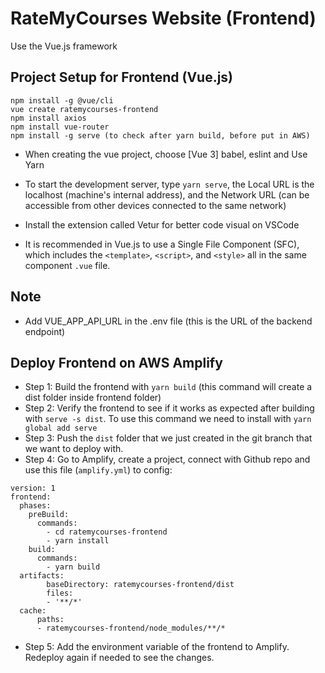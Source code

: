 # RateMyCourses Website (Frontend)

Use the Vue.js framework

## Project Setup for Frontend (Vue.js)

```
npm install -g @vue/cli
vue create ratemycourses-frontend
npm install axios
npm install vue-router
npm install -g serve (to check after yarn build, before put in AWS)
```
- When creating the vue project, choose [Vue 3] babel, eslint and Use Yarn

- To start the development server, type ```yarn serve```, the Local URL is the localhost (machine's internal address), and the Network URL (can be accessible from other devices connected to the same network)

- Install the extension called Vetur for better code visual on VSCode

- It is recommended in Vue.js to use a Single File Component (SFC), which includes the ```<template>```, ```<script>```, and ```<style>``` all in the same component ```.vue``` file.

## Note
- Add VUE_APP_API_URL in the .env file (this is the URL of the backend endpoint)

## Deploy Frontend on AWS Amplify
- Step 1: Build the frontend with ```yarn build``` (this command will create a dist folder inside frontend folder)
- Step 2: Verify the frontend to see if it works as expected after building with ```serve -s dist```. To use this command we need to install with ```yarn global add serve```
- Step 3: Push the ```dist``` folder that we just created in the git branch that we want to deploy with.
- Step 4: Go to Amplify, create a project, connect with Github repo and use this file (```amplify.yml```) to config:
```
version: 1
frontend:
  phases:
    preBuild:
      commands:
        - cd ratemycourses-frontend
        - yarn install
    build:
      commands:
        - yarn build
  artifacts:
        baseDirectory: ratemycourses-frontend/dist
        files:
        - '**/*'
  cache:
      paths:
      - ratemycourses-frontend/node_modules/**/*
```
- Step 5: Add the environment variable of the frontend to Amplify. Redeploy again if needed to see the changes.